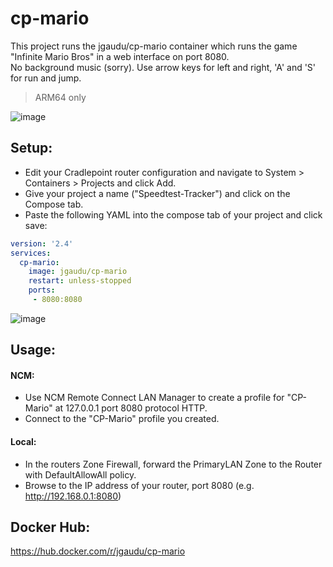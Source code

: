 # cp-mario
This project runs the jgaudu/cp-mario container which runs the game "Infinite Mario Bros" in a web interface on port 8080.  
No background music (sorry). Use arrow keys for left and right, 'A' and 'S' for run and jump.  
  
> ARM64 only  

![image](https://user-images.githubusercontent.com/7169690/227016810-4c7c2f26-7bb5-4604-915c-c1220d17ad28.png)

## Setup:  
- Edit your Cradlepoint router configuration and navigate to System > Containers > Projects and click Add.  
- Give your project a name ("Speedtest-Tracker") and click on the Compose tab.  
- Paste the following YAML into the compose tab of your project and click save:  
  
```yaml
version: '2.4'
services:
  cp-mario:
    image: jgaudu/cp-mario
    restart: unless-stopped
    ports:
     - 8080:8080
```
  
![image](https://user-images.githubusercontent.com/7169690/227014750-f1e48eaa-6e8e-408b-9e0f-f94ddecc928e.png)
  
## Usage:  

#### NCM:  
- Use NCM Remote Connect LAN Manager to create a profile for "CP-Mario" at 127.0.0.1 port 8080 protocol HTTP.   
- Connect to the "CP-Mario" profile you created.  
  
#### Local:
- In the routers Zone Firewall, forward the PrimaryLAN Zone to the Router with DefaultAllowAll policy.
- Browse to the IP address of your router, port 8080 (e.g. http://192.168.0.1:8080)

## Docker Hub:  
https://hub.docker.com/r/jgaudu/cp-mario
